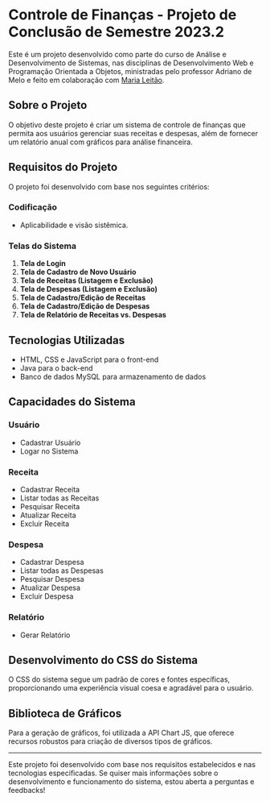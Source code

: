 # Controle de Finanças - Projeto de Conclusão de Semestre 2023.2

Este é um projeto desenvolvido como parte do curso de Análise e Desenvolvimento de Sistemas, nas disciplinas de Desenvolvimento Web e Programação Orientada a Objetos, ministradas pelo professor Adriano de Melo e feito em colaboração com [Maria Leitão](https://github.com/marialuizaleitao).

## Sobre o Projeto

O objetivo deste projeto é criar um sistema de controle de finanças que permita aos usuários gerenciar suas receitas e despesas, além de fornecer um relatório anual com gráficos para análise financeira.

## Requisitos do Projeto

O projeto foi desenvolvido com base nos seguintes critérios:

### Codificação

- Aplicabilidade e visão sistêmica.

### Telas do Sistema

1. **Tela de Login**
2. **Tela de Cadastro de Novo Usuário**
3. **Tela de Receitas (Listagem e Exclusão)**
4. **Tela de Despesas (Listagem e Exclusão)**
5. **Tela de Cadastro/Edição de Receitas**
6. **Tela de Cadastro/Edição de Despesas**
7. **Tela de Relatório de Receitas vs. Despesas**

## Tecnologias Utilizadas

- HTML, CSS e JavaScript para o front-end
- Java para o back-end
- Banco de dados MySQL para armazenamento de dados

## Capacidades do Sistema

### Usuário

- Cadastrar Usuário
- Logar no Sistema

### Receita

- Cadastrar Receita
- Listar todas as Receitas
- Pesquisar Receita
- Atualizar Receita
- Excluir Receita

### Despesa

- Cadastrar Despesa
- Listar todas as Despesas
- Pesquisar Despesa
- Atualizar Despesa
- Excluir Despesa

### Relatório

- Gerar Relatório

## Desenvolvimento do CSS do Sistema

O CSS do sistema segue um padrão de cores e fontes específicas, proporcionando uma experiência visual coesa e agradável para o usuário.

## Biblioteca de Gráficos

Para a geração de gráficos, foi utilizada a API Chart JS, que oferece recursos robustos para criação de diversos tipos de gráficos.

---

Este projeto foi desenvolvido com base nos requisitos estabelecidos e nas tecnologias especificadas. Se quiser mais informações sobre o desenvolvimento e funcionamento do sistema, estou aberta a perguntas e feedbacks!
